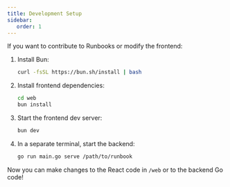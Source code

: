 ```yaml
---
title: Development Setup
sidebar:
   order: 1
---
```


If you want to contribute to Runbooks or modify the frontend:

1. Install Bun:
   ```bash
   curl -fsSL https://bun.sh/install | bash
   ```

2. Install frontend dependencies:
   ```bash
   cd web
   bun install
   ```

3. Start the frontend dev server:
   ```bash
   bun dev
   ```

4. In a separate terminal, start the backend:
   ```bash
   go run main.go serve /path/to/runbook
   ```

Now you can make changes to the React code in `/web` or to the backend Go code!
